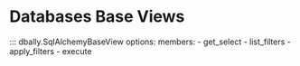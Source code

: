 # Databases Base Views

::: dbally.SqlAlchemyBaseView
    options:
        members:
        - get_select
        - list_filters
        - apply_filters
        - execute